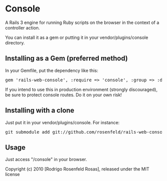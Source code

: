 Console
=======

A Rails 3 engine for running Ruby scripts on the browser in the context of a controller action.

You can install it as a gem or putting it in your vendor/plugins/console directory.

Installing as a Gem (preferred method)
-------------------------------------

In your Gemfile, put the dependency like this:

<pre>
gem 'rails-web-console', :require => 'console', :group => :development
</pre>

If you intend to use this in production environment (strongly discouraged), be sure to protect console routes. Do it on your own risk!

Installing with a clone
-----------------------

Just put it in your vendor/plugins/console. For instance:

<pre>
git submodule add git://github.com/rosenfeld/rails-web-console.git vendor/plugins/console
</pre>

Usage
-----

Just access "/console" in your browser.

Copyright (c) 2010 [Rodrigo Rosenfeld Rosas], released under the MIT license
